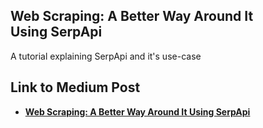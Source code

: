 ## Web Scraping: A Better Way Around It Using SerpApi

A tutorial explaining SerpApi and it's use-case


## Link to Medium Post

- **[Web Scraping: A Better Way Around It Using SerpApi](https://medium.com/@Alabuja/web-scraping-a-better-way-around-it-using-serpapi-76e66ba5a4d8)**